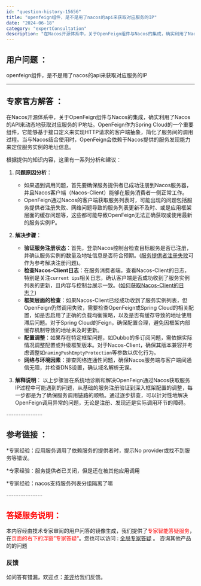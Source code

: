 ```yaml
---
id: "question-history-15656"
title: "openfeign组件，是不是用了nacos的api来获取对应服务的IP"
date: "2024-06-18"
category: "expertConsultation"
description: "在Nacos开源体系中，关于OpenFeign组件与Nacos的集成，确实利用了Nacos的API来动态地获取对应服务的IP地址。OpenFeign作为Spring Cloud的一个重要组件，它能够基于接口定义来实现HTTP请求的客户端抽象，简化了服务间的调用过程。当与Nacos结合使用时，Open"
---
```


## 用户问题 ： 
 openfeign组件，是不是用了nacos的api来获取对应服务的IP  

---------------
## 专家官方解答 ：

在Nacos开源体系中，关于OpenFeign组件与Nacos的集成，确实利用了Nacos的API来动态地获取对应服务的IP地址。OpenFeign作为Spring Cloud的一个重要组件，它能够基于接口定义来实现HTTP请求的客户端抽象，简化了服务间的调用过程。当与Nacos结合使用时，OpenFeign会依赖于Nacos提供的服务发现能力来定位服务实例的地址信息。

根据提供的知识内容，这里有一系列分析和建议：

1. **问题原因分析**：
   - 如果遇到调用问题，首先要确保服务提供者已成功注册到Nacos服务器，并且Nacos客户端（Nacos-Client）能够在服务消费者一侧正常工作。
   - OpenFeign通过Nacos的客户端获取服务列表时，可能出现的问题包括服务提供者注册失败、网络问题导致的服务列表更新不及时、或是应用框架层面的缓存问题等，这些都可能导致OpenFeign无法正确获取或使用最新的服务实例IP。

2. **解决步骤**：
   - **验证服务注册状态**：首先，登录Nacos控制台检查目标服务是否已注册，并确认服务实例的数量及地址信息是否符合预期。([服务提供者注册失败](https://aliyuque.antfin.com/ozb6sn/nacos-opensource/toyvi01c9rwg41ly)可作为参考解决注册问题)。
   - **检查Nacos-Client日志**：在服务消费者端，查看Nacos-Client的日志，特别是关注`current ips`相关日志，确认客户端是否成功收到了服务实例列表的更新，且内容与控制台展示一致。([如何获取Nacos-Client的日志？](https://aliyuque.antfin.com/ozb6sn/nacos-opensource/ci3i97p07s73tewg))
   - **框架层面的检查**：如果Nacos-Client已经成功收到了服务实例列表，但OpenFeign仍然调用失败，需要检查OpenFeign或Spring Cloud的相关配置，如是否启用了正确的负载均衡策略，以及是否有缓存导致的地址使用滞后问题。对于Spring Cloud的Feign，确保配置合理，避免因框架内部缓存机制导致的地址未及时更新。
   - **配置调整**：如果存在特定框架问题，如Dubbo的多订阅问题，需依据实际情况调整配置或升级框架版本。对于Nacos-Client，确保其版本兼容并考虑调整如`namingPushEmptyProtection`等参数以优化行为。
   - **网络与环境因素**：排查网络连通性问题，确保Nacos服务端与客户端间通信无阻，并检查DNS设置，确认域名解析无误。

3. **解释说明**：
   以上步骤旨在系统地诊断和解决OpenFeign通过Nacos获取服务IP过程中可能遇到的问题，从基础的服务注册验证到深入框架配置的调整，每一步都是为了确保服务调用链路的顺畅。通过逐步排查，可以针对性地解决OpenFeign调用异常的问题，无论是注册、发现还是实际调用环节的障碍。


<font color="#949494">---------------</font> 


## 参考链接 ：

*专家经验：应用服务调用了依赖服务的提供者时，提示No provider或找不到服务等错误。 
 
 *专家经验：服务提供者已关闭，但是还在被其他应用调用 
 
 *专家经验：nacos支持服务列表分组隔离了嘛 


 <font color="#949494">---------------</font> 
 


## <font color="#FF0000">答疑服务说明：</font> 

本内容经由技术专家审阅的用户问答的镜像生成，我们提供了<font color="#FF0000">专家智能答疑服务</font>，在<font color="#FF0000">页面的右下的浮窗”专家答疑“</font>。您也可以访问 : [全局专家答疑](https://answer.opensource.alibaba.com/docs/intro) 。 咨询其他产品的的问题

### 反馈
如问答有错漏，欢迎点：[差评](https://ai.nacos.io/user/feedbackByEnhancerGradePOJOID?enhancerGradePOJOId=15708)给我们反馈。
